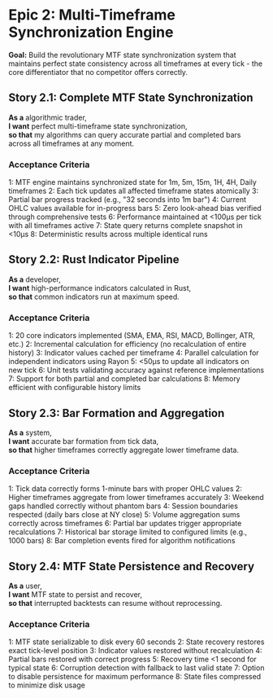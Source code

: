 # Epic 2: Multi-Timeframe Synchronization Engine

**Goal:** Build the revolutionary MTF state synchronization system that maintains perfect state consistency across all timeframes at every tick - the core differentiator that no competitor offers correctly.

## Story 2.1: Complete MTF State Synchronization

**As a** algorithmic trader,  
**I want** perfect multi-timeframe state synchronization,  
**so that** my algorithms can query accurate partial and completed bars across all timeframes at any moment.

### Acceptance Criteria
1: MTF engine maintains synchronized state for 1m, 5m, 15m, 1H, 4H, Daily timeframes
2: Each tick updates all affected timeframe states atomically
3: Partial bar progress tracked (e.g., "32 seconds into 1m bar")
4: Current OHLC values available for in-progress bars
5: Zero look-ahead bias verified through comprehensive tests
6: Performance maintained at <100μs per tick with all timeframes active
7: State query returns complete snapshot in <10μs
8: Deterministic results across multiple identical runs

## Story 2.2: Rust Indicator Pipeline

**As a** developer,  
**I want** high-performance indicators calculated in Rust,  
**so that** common indicators run at maximum speed.

### Acceptance Criteria
1: 20 core indicators implemented (SMA, EMA, RSI, MACD, Bollinger, ATR, etc.)
2: Incremental calculation for efficiency (no recalculation of entire history)
3: Indicator values cached per timeframe
4: Parallel calculation for independent indicators using Rayon
5: <50μs to update all indicators on new tick
6: Unit tests validating accuracy against reference implementations
7: Support for both partial and completed bar calculations
8: Memory efficient with configurable history limits

## Story 2.3: Bar Formation and Aggregation

**As a** system,  
**I want** accurate bar formation from tick data,  
**so that** higher timeframes correctly aggregate lower timeframe data.

### Acceptance Criteria
1: Tick data correctly forms 1-minute bars with proper OHLC values
2: Higher timeframes aggregate from lower timeframes accurately
3: Weekend gaps handled correctly without phantom bars
4: Session boundaries respected (daily bars close at NY close)
5: Volume aggregation sums correctly across timeframes
6: Partial bar updates trigger appropriate recalculations
7: Historical bar storage limited to configured limits (e.g., 1000 bars)
8: Bar completion events fired for algorithm notifications

## Story 2.4: MTF State Persistence and Recovery

**As a** user,  
**I want** MTF state to persist and recover,  
**so that** interrupted backtests can resume without reprocessing.

### Acceptance Criteria
1: MTF state serializable to disk every 60 seconds
2: State recovery restores exact tick-level position
3: Indicator values restored without recalculation
4: Partial bars restored with correct progress
5: Recovery time <1 second for typical state
6: Corruption detection with fallback to last valid state
7: Option to disable persistence for maximum performance
8: State files compressed to minimize disk usage
